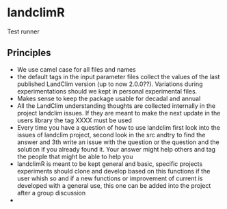 # landclimR

Test runner

## Principles 

* We use camel case for all files and names 
* the default tags in the input parameter files collect the values of the last published LandClim version (up to now 2.0.0??). Variations during experimentations should we kept in personal experimental files.
* Makes sense to keep the package usable for decadal and annual 
* All the LandClim understanding thoughts are collected internally  in the project landclim issues. If they are meant to make the next update in the users library the tag XXXX must be used
* Every time you have a question of how to use landclim first look into the issues of landclim project, second look in the src andtry to find the answer and 3th write an issue with the question or the question and the solution if you already found it. Your answer might help others and tag the people that might be able to help you 
* landclimR is meant to be kept general and basic, specific projects experiments should clone and develop based on this functions if the user whish so and if a new functions or improvement of current is developed with a general use, this one can be added into the project after a group discussion
* 




